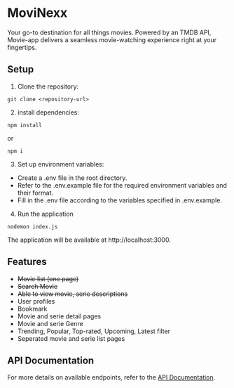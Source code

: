 # MoviNexx

Your go-to destination for all things movies. Powered by an TMDB API, Movie-app delivers a seamless movie-watching experience right at your fingertips.

## Setup

1. Clone the repository:

```
git clone <repository-url>
```

2. install dependencies:

```
npm install
```

or

```
npm i
```

3. Set up environment variables:

- Create a .env file in the root directory.
- Refer to the .env.example file for the required environment variables and their format.
- Fill in the .env file according to the variables specified in .env.example.

4. Run the application

```
nodemon index.js
```

The application will be available at http://localhost:3000.

## Features

- ~~Movie list (one page)~~
- ~~Search Movie~~
- ~~Able to view movie, serie descriptions~~
- User profiles
- Bookmark
- Movie and serie detail pages
- Movie and serie Genre
- Trending, Popular, Top-rated, Upcoming, Latest filter
- Seperated movie and serie list pages

## API Documentation

For more details on available endpoints, refer to the [API Documentation](./docs/moviedb_api.md).
